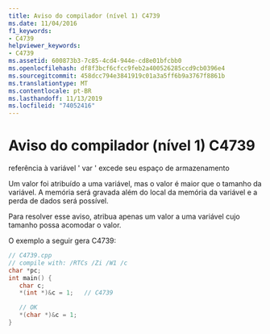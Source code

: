 ```yaml
---
title: Aviso do compilador (nível 1) C4739
ms.date: 11/04/2016
f1_keywords:
- C4739
helpviewer_keywords:
- C4739
ms.assetid: 600873b3-7c85-4cd4-944e-cd8e01bfcbb0
ms.openlocfilehash: df8f3bcf6cfcc9feb2a400526285ccd9cb0396e4
ms.sourcegitcommit: 458dcc794e3841919c01a3a5ff6b9a3767f8861b
ms.translationtype: MT
ms.contentlocale: pt-BR
ms.lasthandoff: 11/13/2019
ms.locfileid: "74052416"
---
```

# <a name="compiler-warning-level-1-c4739"></a>Aviso do compilador (nível 1) C4739

referência à variável ' var ' excede seu espaço de armazenamento

Um valor foi atribuído a uma variável, mas o valor é maior que o tamanho da variável. A memória será gravada além do local da memória da variável e a perda de dados será possível.

Para resolver esse aviso, atribua apenas um valor a uma variável cujo tamanho possa acomodar o valor.

O exemplo a seguir gera C4739:

```cpp
// C4739.cpp
// compile with: /RTCs /Zi /W1 /c
char *pc;
int main() {
   char c;
   *(int *)&c = 1;   // C4739

   // OK
   *(char *)&c = 1;
}
```